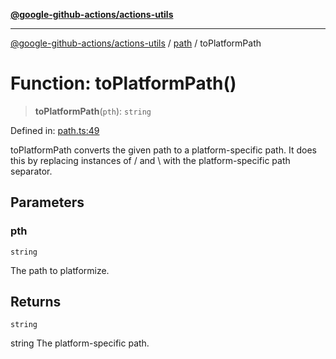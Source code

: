 [**@google-github-actions/actions-utils**](../../README.md)

***

[@google-github-actions/actions-utils](../../modules.md) / [path](../README.md) / toPlatformPath

# Function: toPlatformPath()

> **toPlatformPath**(`pth`): `string`

Defined in: [path.ts:49](https://github.com/google-github-actions/actions-utils/blob/main/src/path.ts#L49)

toPlatformPath converts the given path to a platform-specific path. It does
this by replacing instances of / and \ with the platform-specific path
separator.

## Parameters

### pth

`string`

The path to platformize.

## Returns

`string`

string The platform-specific path.
